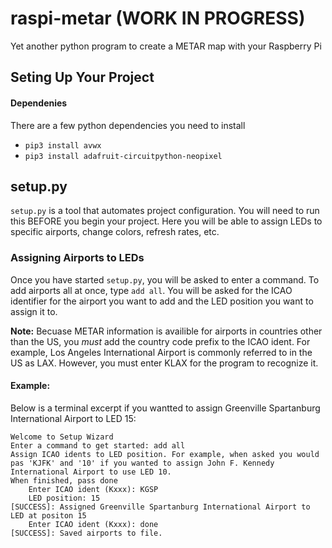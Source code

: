 # raspi-metar (WORK IN PROGRESS)
Yet another python program to create a METAR map with your Raspberry Pi

## Seting Up Your Project
#### Dependenies
There are a few python dependencies you need to install

- `pip3 install avwx`
- `pip3 install adafruit-circuitpython-neopixel`

## setup.py
`setup.py` is a tool that automates project configuration. You will need to run this BEFORE you begin your project. Here you will be able to assign LEDs to specific airports, change colors, refresh rates, etc.

### Assigning Airports to LEDs
Once you have started `setup.py`, you will be asked to enter a command. To add airports all at once, type `add all`.
You will be asked for the ICAO identifier for the airport you want to add and the LED position you want to assign it to. 

**Note:** Becuase METAR information is availible for airports in countries other than the US, you *must* add the country code prefix to the ICAO ident. For example, Los Angeles International Airport is commonly referred to in the US as LAX. However, you must enter KLAX for the program to recognize it.

#### Example:
Below is a terminal excerpt if you wantted to assign Greenville Spartanburg International Airport to LED 15:

```
Welcome to Setup Wizard
Enter a command to get started: add all
Assign ICAO idents to LED position. For example, when asked you would pas 'KJFK' and '10' if you wanted to assign John F. Kennedy International Airport to use LED 10.
When finished, pass done
    Enter ICAO ident (Kxxx): KGSP
    LED position: 15
[SUCCESS]: Assigned Greenville Spartanburg International Airport to LED at positon 15
    Enter ICAO ident (Kxxx): done
[SUCCESS]: Saved airports to file.
```
